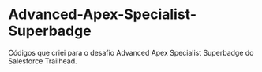 # Advanced-Apex-Specialist-Superbadge
Códigos que criei para o desafio Advanced Apex Specialist Superbadge do Salesforce Trailhead.
